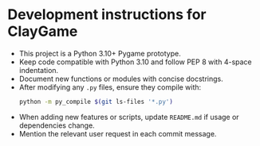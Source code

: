 # Development instructions for ClayGame

- This project is a Python 3.10+ Pygame prototype.
- Keep code compatible with Python 3.10 and follow PEP 8 with 4-space indentation.
- Document new functions or modules with concise docstrings.
- After modifying any `.py` files, ensure they compile with:
  ```bash
  python -m py_compile $(git ls-files '*.py')
  ```
- When adding new features or scripts, update `README.md` if usage or dependencies change.
- Mention the relevant user request in each commit message.
